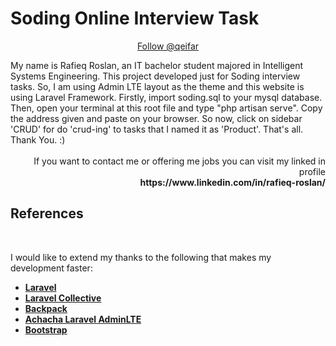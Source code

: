 <!-- Place this tag in your head or just before your close body tag. -->
<!--script async defer src="https://buttons.github.io/buttons.js"></script-->
<p align="center"><h1>Soding Online Interview Task</h1></p>

<p align="center">
<!-- Place this tag where you want the button to render. -->
<a href="https://github.com/qeifar" data-size="large" data-show-count="true" aria-label="Follow @ntkme on GitHub">Follow @qeifar</a>
</p>


<div class="box-body">
						My name is Rafieq Roslan, an IT bachelor student majored in Intelligent Systems Engineering. This project developed just for Soding interview tasks. So, I am using Admin LTE layout as the theme and this website is using Laravel Framework. Firstly, import soding.sql to your mysql database. Then, open your terminal at this root file and type "php artisan serve". Copy the address given and paste on your browser. So now, click on sidebar 'CRUD' for do 'crud-ing' to tasks that I named it as 'Product'. That's all. Thank You. :)
						<br>
						<br>
						<div class='pull-right' align='right' > If you want to contact me or offering me jobs  you can visit my linked in profile
						<br>
						<b >https://www.linkedin.com/in/rafieq-roslan/</b></div>


## References
<br>

I would like to extend my thanks to the following that makes my development faster:

- **[Laravel](https://laravel.com/)**
- **[Laravel Collective](https://laravelcollective.com/docs/5.0/html#installation)**
- **[Backpack](https://laravel-backpack.readme.io/docs)**
- **[Achacha Laravel AdminLTE](https://github.com/acacha/adminlte-laravel)**
- **[Bootstrap](http://getbootstrap.com/)**

